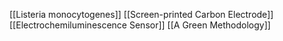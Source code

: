 [[Listeria monocytogenes]]
[[Screen-printed Carbon Electrode]]
[[Electrochemiluminescence Sensor]]
[[A Green Methodology]]
